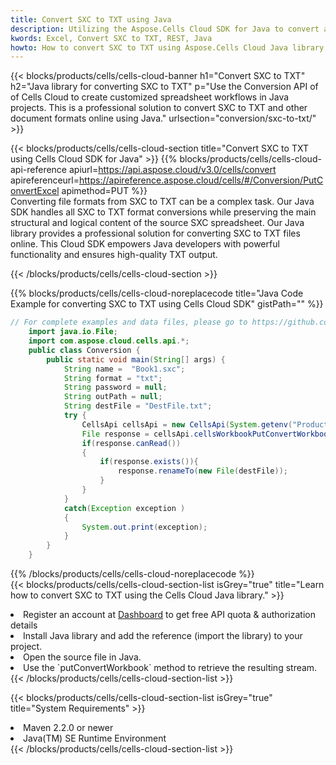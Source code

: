 ```yaml
---
title: Convert SXC to TXT using Java 
description: Utilizing the Aspose.Cells Cloud SDK for Java to convert a SXC format file to a TXT format file. 
kwords: Excel, Convert SXC to TXT, REST, Java
howto: How to convert SXC to TXT using Aspose.Cells Cloud Java library.
---
```



{{< blocks/products/cells/cells-cloud-banner h1="Convert SXC to TXT" h2="Java library for converting SXC to TXT" p="Use the Conversion API of of Cells Cloud to create customized spreadsheet workflows in Java projects. This is a professional solution to convert SXC to TXT and other document formats online using Java." urlsection="conversion/sxc-to-txt/" >}}

{{< blocks/products/cells/cells-cloud-section  title="Convert SXC to TXT using Cells Cloud SDK for Java" >}}
{{% blocks/products/cells/cells-cloud-api-reference  apiurl=https://api.aspose.cloud/v3.0/cells/convert  apireferenceurl=https://apireference.aspose.cloud/cells/#/Conversion/PutConvertExcel  apimethod=PUT %}}
<br/>
Converting file formats from SXC to TXT can be a complex task. Our Java SDK handles all SXC to TXT format conversions while preserving the main structural and logical content of the source SXC spreadsheet. Our Java library provides a professional solution for converting SXC to TXT files online. This Cloud SDK empowers Java developers with powerful functionality and ensures high-quality TXT output.

{{< /blocks/products/cells/cells-cloud-section >}}

{{% blocks/products/cells/cells-cloud-noreplacecode title="Java Code Example for converting SXC to TXT using Cells Cloud SDK" gistPath="" %}}
 
```java
// For complete examples and data files, please go to https://github.com/aspose-cells-cloud/aspose-cells-cloud-java/
    import java.io.File;
    import com.aspose.cloud.cells.api.*;
    public class Conversion {
        public static void main(String[] args) {
            String name =  "Book1.sxc";
            String format = "txt";
            String password = null;
            String outPath = null;
            String destFile = "DestFile.txt";
            try {
                CellsApi cellsApi = new CellsApi(System.getenv("ProductClientId"), System.getenv("ProductClientSecret"));
                File response = cellsApi.cellsWorkbookPutConvertWorkbook(new File(name), format, password, outPath, null,null);            
                if(response.canRead())
                {
                    if(response.exists()){
                        response.renameTo(new File(destFile));
                    }                
                }
            }
            catch(Exception exception )
            {
                System.out.print(exception);
            }
        }
    }
```
 
{{% /blocks/products/cells/cells-cloud-noreplacecode  %}}
<br/>
{{< blocks/products/cells/cells-cloud-section-list isGrey="true"  title="Learn how to convert SXC to TXT using the Cells Cloud Java library." >}}
<li>Register an account at <a href="https://dashboard.aspose.cloud/">Dashboard</a> to get free API quota & authorization details</li>
<li>Install Java library and add the reference (import the library) to your project.</li>
<li>Open the source file in Java.</li>
<li>Use the `putConvertWorkbook` method to retrieve the resulting stream.</li>
{{< /blocks/products/cells/cells-cloud-section-list >}}

{{< blocks/products/cells/cells-cloud-section-list isGrey="true"  title="System Requirements" >}}
<li>Maven 2.2.0 or newer</li>
<li>Java(TM) SE Runtime Environment</li>
{{< /blocks/products/cells/cells-cloud-section-list >}}
